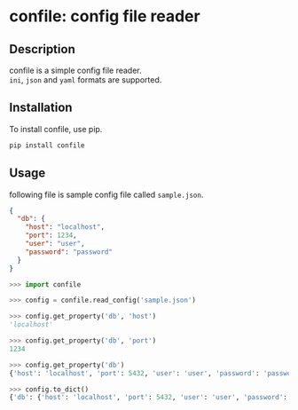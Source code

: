 # confile: config file reader

## Description

confile is a simple config file reader.  
`ini`, `json` and `yaml` formats are supported.

## Installation

To install confile, use pip.
```bash
pip install confile
```

## Usage

following file is sample config file called `sample.json`.

```json
{
  "db": {
    "host": "localhost",
    "port": 1234,
    "user": "user",
    "password": "password"
  }
}
```

```python
>>> import confile

>>> config = confile.read_config('sample.json')

>>> config.get_property('db', 'host')
'localhost'

>>> config.get_property('db', 'port')
1234

>>> config.get_property('db')
{'host': 'localhost', 'port': 5432, 'user': 'user', 'password': 'password'}

>>> config.to_dict()
{'db': {'host': 'localhost', 'port': 5432, 'user': 'user', 'password': 'password'}}
```